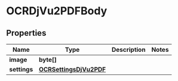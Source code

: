 

# OCRDjVu2PDFBody


## Properties

| Name | Type | Description | Notes |
|------------ | ------------- | ------------- | -------------|
|**image** | **byte[]** |  |  |
|**settings** | [**OCRSettingsDjVu2PDF**](OCRSettingsDjVu2PDF.md) |  |  |



